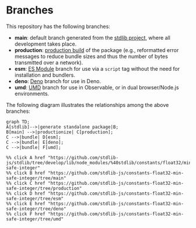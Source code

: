 <!--

@license Apache-2.0

Copyright (c) 2022 The Stdlib Authors.

Licensed under the Apache License, Version 2.0 (the "License");
you may not use this file except in compliance with the License.
You may obtain a copy of the License at

    http://www.apache.org/licenses/LICENSE-2.0

Unless required by applicable law or agreed to in writing, software
distributed under the License is distributed on an "AS IS" BASIS,
WITHOUT WARRANTIES OR CONDITIONS OF ANY KIND, either express or implied.
See the License for the specific language governing permissions and
limitations under the License.

-->

# Branches

This repository has the following branches:

-   **main**: default branch generated from the [stdlib project][stdlib-url], where all development takes place.
-   **production**: [production build][production-url] of the package (e.g., reformatted error messages to reduce bundle sizes and thus the number of bytes transmitted over a network).
-   **esm**: [ES Module][esm-url] branch for use via a `script` tag without the need for installation and bundlers.
-   **deno**: [Deno][deno-url] branch for use in Deno.
-   **umd**: [UMD][umd-url] branch for use in Observable, or in dual browser/Node.js environments.

The following diagram illustrates the relationships among the above branches:

```mermaid
graph TD;
A[stdlib]-->|generate standalone package|B;
B[main] -->|productionize| C[production];
C -->|bundle| D[esm];
C -->|bundle| E[deno];
C -->|bundle| F[umd];

%% click A href "https://github.com/stdlib-js/stdlib/tree/develop/lib/node_modules/%40stdlib/constants/float32/min-safe-integer"
%% click B href "https://github.com/stdlib-js/constants-float32-min-safe-integer/tree/main"
%% click C href "https://github.com/stdlib-js/constants-float32-min-safe-integer/tree/production"
%% click D href "https://github.com/stdlib-js/constants-float32-min-safe-integer/tree/esm"
%% click E href "https://github.com/stdlib-js/constants-float32-min-safe-integer/tree/deno"
%% click F href "https://github.com/stdlib-js/constants-float32-min-safe-integer/tree/umd"
```

[stdlib-url]: https://github.com/stdlib-js/stdlib/tree/develop/lib/node_modules/%40stdlib/constants/float32/min-safe-integer
[production-url]: https://github.com/stdlib-js/constants-float32-min-safe-integer/tree/production
[deno-url]: https://github.com/stdlib-js/constants-float32-min-safe-integer/tree/deno
[umd-url]: https://github.com/stdlib-js/constants-float32-min-safe-integer/tree/umd
[esm-url]: https://github.com/stdlib-js/constants-float32-min-safe-integer/tree/esm